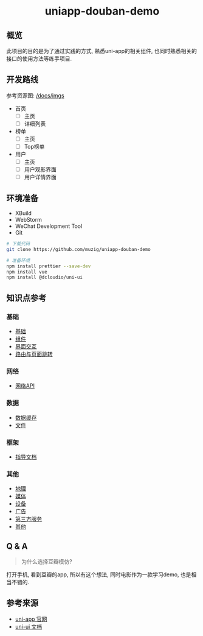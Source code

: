 <div style='text-align: center'>
    <h1>uniapp-douban-demo</h1>
</div>

## 概览

此项目的目的是为了通过实践的方式, 熟悉uni-app的相关组件, 也同时熟悉相关的接口的使用方法等练手项目.

## 开发路线

参考资源图: [/docs/imgs](docs/imgs)

- 首页
  - [ ] 主页
  - [ ] 详细列表
- 榜单
  - [ ] 主页
  - [ ] Top榜单
- 用户
  - [ ] 主页
  - [ ] 用户观影界面
  - [ ] 用户详情界面

## 环境准备

- XBuild
- WebStorm
- WeChat Development Tool
- Git

```bash
# 下载代码
git clone https://github.com/muzig/uniapp-douban-demo

# 准备环境
npm install prettier --save-dev
npm install vue
npm install @dcloudio/uni-ui
```

## 知识点参考

### 基础

- [基础](https://uniapp.dcloud.io/api/log)
- [组件](https://uniapp.dcloud.io/component/README)
- [界面交互](https://uniapp.dcloud.io/api/ui/prompt)
- [路由与页面跳转](https://uniapp.dcloud.io/api/router?id=navigateto)

### 网络

- [网络API](https://uniapp.dcloud.io/api/request/request)

### 数据

- [数据缓存](https://uniapp.dcloud.io/api/storage/storage?id=setstorage)
- [文件](https://uniapp.dcloud.io/api/file/file?id=savefile)

### 框架

- [指导文档](https://uniapp.dcloud.io/collocation/pages)

### 其他

- [地理](https://uniapp.dcloud.io/api/location/location)
- [媒体](https://uniapp.dcloud.io/api/media/image)
- [设备](https://uniapp.dcloud.io/api/system/info)
- [广告](https://uniapp.dcloud.io/api/a-d/rewarded-video)
- [第三方服务](https://uniapp.dcloud.io/api/plugins/provider)
- [其他](https://uniapp.dcloud.io/api/other/authorize)


## Q & A

> 为什么选择豆瓣模仿?

打开手机, 看到豆瓣的app, 所以有这个想法, 同时电影作为一款学习demo, 也是相当不错的.

## 参考来源

- [uni-app 官网](https://uniapp.dcloud.io/resource)
- [uni-ui 文档](https://ext.dcloud.net.cn/plugin?name=uni-list)